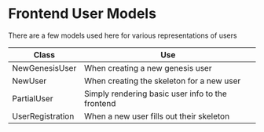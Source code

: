 # Frontend User Models

There are a few models used here for various representations of users

| Class            | Use                                              |
|------------------|--------------------------------------------------|
| NewGenesisUser   | When creating a new genesis user                 | 
| NewUser          | When creating the skeleton for a new user        |
| PartialUser      | Simply rendering basic user info to the frontend |
| UserRegistration | When a new user fills out their skeleton         |
